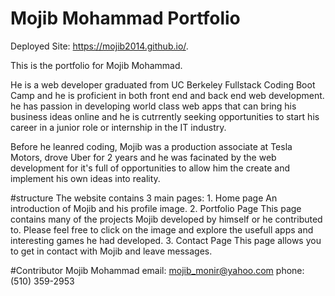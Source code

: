 # Mojib Mohammad Portfolio

Deployed Site: https://mojib2014.github.io/.

This is the portfolio for Mojib Mohammad.

He is a web developer graduated from UC Berkeley Fullstack Coding Boot Camp and he is proficient in both front end and back end web development. he has passion in developing world class web apps that can bring his business ideas online and he is cutrrently seeking opportunities to start his career in a junior role or internship in the IT industry.  

Before he leanred coding, Mojib was a production associate at Tesla Motors, drove Uber for 2 years and he was facinated by the web development for it's full of opportunities to allow him the create and implement his own ideas into reality.  

#structure
The website contains 3 main pages: 
    1. Home page 
        An introduction of Mojib and his profile image.
    2. Portfolio Page
        This page contains many of the projects Mojib developed by himself or he contributed to. Please feel free to click on the image and explore the usefull apps and interesting games he had developed.
    3. Contact Page
        This page allows you to get in contact with Mojib and leave messages.

#Contributor
Mojib Mohammad 
email: mojib_monir@yahoo.com
phone: (510) 359-2953




